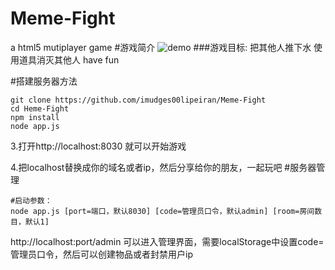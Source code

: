 # Meme-Fight
a html5 mutiplayer game
#游戏简介
![demo](https://raw.githubusercontent.com/guanyuxin/baogame/master/doc/demo.png)
###游戏目标:
	把其他人推下水
	使用道具消灭其他人
	have fun
	
#搭建服务器方法

```
git clone https://github.com/imudges00lipeiran/Meme-Fight
cd Heme-Fight
npm install
node app.js
```

3.打开http://localhost:8030  就可以开始游戏

4.把localhost替换成你的域名或者ip，然后分享给你的朋友，一起玩吧
#服务器管理

```
#启动参数：
node app.js [port=端口，默认8030] [code=管理员口令，默认admin] [room=房间数目，默认1]
```
http://localhost:port/admin  可以进入管理界面，需要localStorage中设置code=管理员口令，然后可以创建物品或者封禁用户ip
